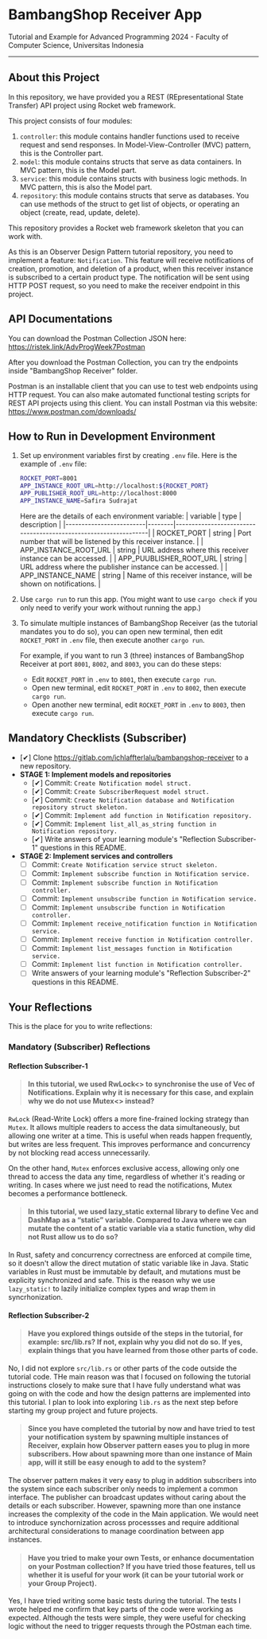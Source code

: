 # BambangShop Receiver App
Tutorial and Example for Advanced Programming 2024 - Faculty of Computer Science, Universitas Indonesia

---

## About this Project
In this repository, we have provided you a REST (REpresentational State Transfer) API project using Rocket web framework.

This project consists of four modules:
1.  `controller`: this module contains handler functions used to receive request and send responses.
    In Model-View-Controller (MVC) pattern, this is the Controller part.
2.  `model`: this module contains structs that serve as data containers.
    In MVC pattern, this is the Model part.
3.  `service`: this module contains structs with business logic methods.
    In MVC pattern, this is also the Model part.
4.  `repository`: this module contains structs that serve as databases.
    You can use methods of the struct to get list of objects, or operating an object (create, read, update, delete).

This repository provides a Rocket web framework skeleton that you can work with.

As this is an Observer Design Pattern tutorial repository, you need to implement a feature: `Notification`.
This feature will receive notifications of creation, promotion, and deletion of a product, when this receiver instance is subscribed to a certain product type.
The notification will be sent using HTTP POST request, so you need to make the receiver endpoint in this project.

## API Documentations

You can download the Postman Collection JSON here: https://ristek.link/AdvProgWeek7Postman

After you download the Postman Collection, you can try the endpoints inside "BambangShop Receiver" folder.

Postman is an installable client that you can use to test web endpoints using HTTP request.
You can also make automated functional testing scripts for REST API projects using this client.
You can install Postman via this website: https://www.postman.com/downloads/

## How to Run in Development Environment
1.  Set up environment variables first by creating `.env` file.
    Here is the example of `.env` file:
    ```bash
    ROCKET_PORT=8001
    APP_INSTANCE_ROOT_URL=http://localhost:${ROCKET_PORT}
    APP_PUBLISHER_ROOT_URL=http://localhost:8000
    APP_INSTANCE_NAME=Safira Sudrajat
    ```
    Here are the details of each environment variable:
    | variable                | type   | description                                                     |
    |-------------------------|--------|-----------------------------------------------------------------|
    | ROCKET_PORT             | string | Port number that will be listened by this receiver instance.    |
    | APP_INSTANCE_ROOT_URL   | string | URL address where this receiver instance can be accessed.       |
    | APP_PUUBLISHER_ROOT_URL | string | URL address where the publisher instance can be accessed.       |
    | APP_INSTANCE_NAME       | string | Name of this receiver instance, will be shown on notifications. |
2.  Use `cargo run` to run this app.
    (You might want to use `cargo check` if you only need to verify your work without running the app.)
3.  To simulate multiple instances of BambangShop Receiver (as the tutorial mandates you to do so),
    you can open new terminal, then edit `ROCKET_PORT` in `.env` file, then execute another `cargo run`.

    For example, if you want to run 3 (three) instances of BambangShop Receiver at port `8001`, `8002`, and `8003`, you can do these steps:
    -   Edit `ROCKET_PORT` in `.env` to `8001`, then execute `cargo run`.
    -   Open new terminal, edit `ROCKET_PORT` in `.env` to `8002`, then execute `cargo run`.
    -   Open another new terminal, edit `ROCKET_PORT` in `.env` to `8003`, then execute `cargo run`.

## Mandatory Checklists (Subscriber)
-   [✔] Clone https://gitlab.com/ichlaffterlalu/bambangshop-receiver to a new repository.
-   **STAGE 1: Implement models and repositories**
    -   [✔] Commit: `Create Notification model struct.`
    -   [✔] Commit: `Create SubscriberRequest model struct.`
    -   [✔] Commit: `Create Notification database and Notification repository struct skeleton.`
    -   [✔] Commit: `Implement add function in Notification repository.`
    -   [✔] Commit: `Implement list_all_as_string function in Notification repository.`
    -   [✔] Write answers of your learning module's "Reflection Subscriber-1" questions in this README.
-   **STAGE 2: Implement services and controllers**
    -   [ ] Commit: `Create Notification service struct skeleton.`
    -   [ ] Commit: `Implement subscribe function in Notification service.`
    -   [ ] Commit: `Implement subscribe function in Notification controller.`
    -   [ ] Commit: `Implement unsubscribe function in Notification service.`
    -   [ ] Commit: `Implement unsubscribe function in Notification controller.`
    -   [ ] Commit: `Implement receive_notification function in Notification service.`
    -   [ ] Commit: `Implement receive function in Notification controller.`
    -   [ ] Commit: `Implement list_messages function in Notification service.`
    -   [ ] Commit: `Implement list function in Notification controller.`
    -   [ ] Write answers of your learning module's "Reflection Subscriber-2" questions in this README.

## Your Reflections
This is the place for you to write reflections:

### Mandatory (Subscriber) Reflections

#### Reflection Subscriber-1

> #### In this tutorial, we used RwLock<> to synchronise the use of Vec of Notifications. Explain why it is necessary for this case, and explain why we do not use Mutex<> instead?

```RwLock``` (Read-Write Lock) offers a more fine-frained locking strategy than ```Mutex```. It allows multiple readers to access the data simultaneously, but allowing one writer at a time. This is useful when reads happen frequently, but writes are less frequent. This improves performance and concurrency by not blocking read access unnecessarily. 

On the other hand, ```Mutex``` enforces exclusive access, allowing only one thread to access the data any time, regardless of whether it's reading or writing. In cases where we just need to read the notifications, Mutex becomes a performance bottleneck.

> #### In this tutorial, we used lazy_static external library to define Vec and DashMap as a “static” variable. Compared to Java where we can mutate the content of a static variable via a static function, why did not Rust allow us to do so?

In Rust, safety and concurrency correctness are enforced at compile time, so it doesn't allow the direct mutation of static variable like in Java. Static variables in Rust must be immutable by default, and mutations must be explicity synchronized and safe. This is the reason why we use ```lazy_static!``` to lazily initialize complex types and wrap them in syncrhonization.

#### Reflection Subscriber-2

> #### Have you explored things outside of the steps in the tutorial, for example: src/lib.rs? If not, explain why you did not do so. If yes, explain things that you have learned from those other parts of code.

No, I did not explore ```src/lib.rs``` or other parts of the code outside the tutorial code. THe main reason was that I focused on following the tutorial instructions closely to make sure that I have fully understand what was going on with the code and how the design patterns are implemented into this tutorial. I plan to look into exploring ```lib.rs``` as the next step before starting my group project and future projects.

> #### Since you have completed the tutorial by now and have tried to test your notification system by spawning multiple instances of Receiver, explain how Observer pattern eases you to plug in more subscribers. How about spawning more than one instance of Main app, will it still be easy enough to add to the system?

The observer pattern makes it very easy to plug in addition subscribers into the system since each subscriber only needs to implement a common interface. The publisher can broadcast updates without caring about the details or each subscriber. However, spawning more than one instance increases the complexity of the code in the Main application. We would neet to introduce synchornization across processses and require additional architectural considerations to manage coordination between app instances.

> #### Have you tried to make your own Tests, or enhance documentation on your Postman collection? If you have tried those features, tell us whether it is useful for your work (it can be your tutorial work or your Group Project).

Yes, I have tried writing some basic tests during the tutorial. The tests I wrote helped me confirm that key parts of the code were working as expected. Although the tests were simple, they were useful for checking logic without the need to trigger requests through the POstman each time. 
